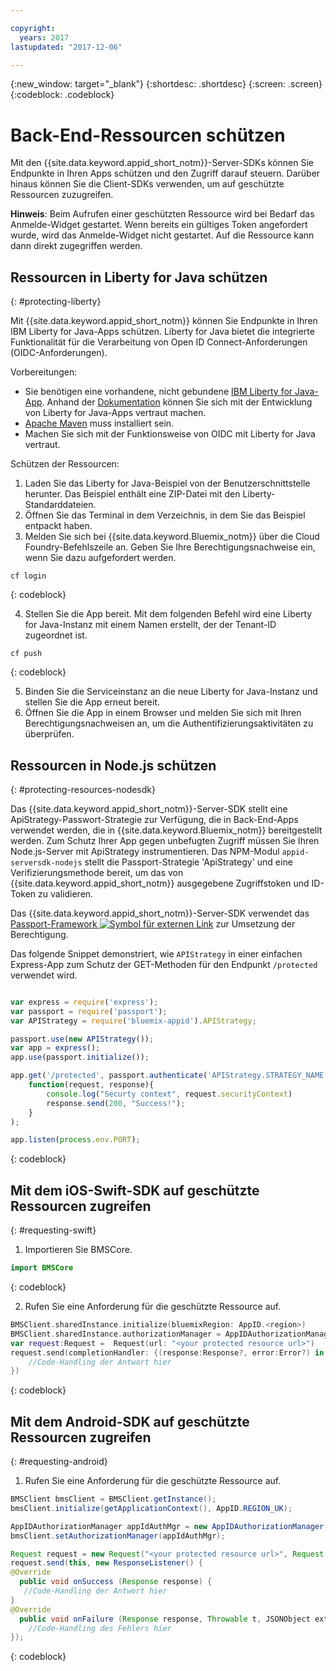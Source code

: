 ```yaml
---

copyright:
  years: 2017
lastupdated: "2017-12-06"

---
```

{:new_window: target="_blank"}
{:shortdesc: .shortdesc}
{:screen: .screen}
{:codeblock: .codeblock}


# Back-End-Ressourcen schützen

Mit den {{site.data.keyword.appid_short_notm}}-Server-SDKs können Sie Endpunkte in Ihren Apps schützen und den Zugriff darauf steuern. Darüber hinaus können Sie die Client-SDKs verwenden, um auf geschützte Ressourcen zuzugreifen.

**Hinweis**: Beim Aufrufen einer geschützten Ressource wird bei Bedarf das Anmelde-Widget gestartet. Wenn bereits ein gültiges Token angefordert wurde, wird das Anmelde-Widget nicht gestartet. Auf die Ressource kann dann direkt zugegriffen werden.

## Ressourcen in Liberty for Java schützen
{: #protecting-liberty}

Mit {{site.data.keyword.appid_short_notm}} können Sie Endpunkte in Ihren IBM Liberty for Java-Apps schützen. Liberty for Java bietet die integrierte Funktionalität für die Verarbeitung von Open ID Connect-Anforderungen (OIDC-Anforderungen).

Vorbereitungen:
* Sie benötigen eine vorhandene, nicht gebundene [IBM Liberty for Java-App](https://console.bluemix.net/catalog/starters/liberty-for-java). Anhand der [Dokumentation](/docs/runtimes/liberty/index.html) können Sie sich mit der Entwicklung von Liberty for Java-Apps vertraut machen.
* [Apache Maven](https://maven.apache.org/download.cgi) muss installiert sein.
* Machen Sie sich mit der Funktionsweise von OIDC mit Liberty for Java vertraut.

Schützen der Ressourcen:

1. Laden Sie das Liberty for Java-Beispiel von der Benutzerschnittstelle herunter. Das Beispiel enthält eine ZIP-Datei mit den Liberty-Standarddateien.
2. Öffnen Sie das Terminal in dem Verzeichnis, in dem Sie das Beispiel entpackt haben.
3. Melden Sie sich bei {{site.data.keyword.Bluemix_notm}} über die Cloud Foundry-Befehlszeile an. Geben Sie Ihre Berechtigungsnachweise ein, wenn Sie dazu aufgefordert werden.

  ```
  cf login
  ```
  {: codeblock}

4. Stellen Sie die App bereit. Mit dem folgenden Befehl wird eine Liberty for Java-Instanz mit einem Namen erstellt, der der Tenant-ID zugeordnet ist.

  ```
  cf push
  ```
  {: codeblock}

5. Binden Sie die Serviceinstanz an die neue Liberty for Java-Instanz und stellen Sie die App erneut bereit.
6. Öffnen Sie die App in einem Browser und melden Sie sich mit Ihren Berechtigungsnachweisen an, um die Authentifizierungsaktivitäten zu überprüfen.

## Ressourcen in Node.js schützen
{: #protecting-resources-nodesdk}

Das {{site.data.keyword.appid_short_notm}}-Server-SDK stellt eine ApiStrategy-Passwort-Strategie zur Verfügung, die in Back-End-Apps verwendet werden, die in {{site.data.keyword.Bluemix_notm}} bereitgestellt werden. Zum Schutz Ihrer App gegen unbefugten Zugriff müssen Sie Ihren Node.js-Server mit ApiStrategy instrumentieren. Das NPM-Modul `appid-serversdk-nodejs` stellt die Passport-Strategie 'ApiStrategy' und eine Verifizierungsmethode bereit, um das von {{site.data.keyword.appid_short_notm}} ausgegebene Zugriffstoken und ID-Token zu validieren.

Das {{site.data.keyword.appid_short_notm}}-Server-SDK verwendet das <a href="http://passportjs.org/" target="_blank">Passport-Framework <img src="../../icons/launch-glyph.svg" alt="Symbol für externen Link"></a> zur Umsetzung der Berechtigung.

Das folgende Snippet demonstriert, wie `APIStrategy` in einer einfachen Express-App zum Schutz der GET-Methoden für den Endpunkt `/protected` verwendet wird.

  ```JavaScript

  var express = require('express');
  var passport = require('passport');
  var APIStrategy = require('bluemix-appid').APIStrategy;

  passport.use(new APIStrategy());
  var app = express();
  app.use(passport.initialize());

  app.get('/protected', passport.authenticate('APIStrategy.STRATEGY_NAME', {session: false }),
      function(request, response){
          console.log("Securty context", request.securityContext)
          response.send(200, "Success!");
      }
  );

  app.listen(process.env.PORT);
  ```
  {: codeblock}


## Mit dem iOS-Swift-SDK auf geschützte Ressourcen zugreifen
{: #requesting-swift}

1. Importieren Sie BMSCore.

  ```swift
  import BMSCore
  ```
  {: codeblock}

2. Rufen Sie eine Anforderung für die geschützte Ressource auf.

  ```swift
  BMSClient.sharedInstance.initialize(bluemixRegion: AppID.<region>)
  BMSClient.sharedInstance.authorizationManager = AppIDAuthorizationManager(appid:AppID.sharedInstance)
  var request:Request =  Request(url: "<your protected resource url>")
  request.send(completionHandler: {(response:Response?, error:Error?) in
      //Code-Handling der Antwort hier
  })
  ```
  {: codeblock}


## Mit dem Android-SDK auf geschützte Ressourcen zugreifen
{: #requesting-android}

1. Rufen Sie eine Anforderung für die geschützte Ressource auf.

  ```java
  BMSClient bmsClient = BMSClient.getInstance();
  bmsClient.initialize(getApplicationContext(), AppID.REGION_UK);

  AppIDAuthorizationManager appIdAuthMgr = new AppIDAuthorizationManager(AppID.getInstance())
  bmsClient.setAuthorizationManager(appIdAuthMgr);

  Request request = new Request("<your protected resource url>", Request.GET);
  request.send(this, new ResponseListener() {
  @Override
	public void onSuccess (Response response) {
     //Code-Handling der Antwort hier
  }
  @Override
	public void onFailure (Response response, Throwable t, JSONObject extendedInfo) {
      //Code-Handling des Fehlers hier
  });
  ```
  {: codeblock}
